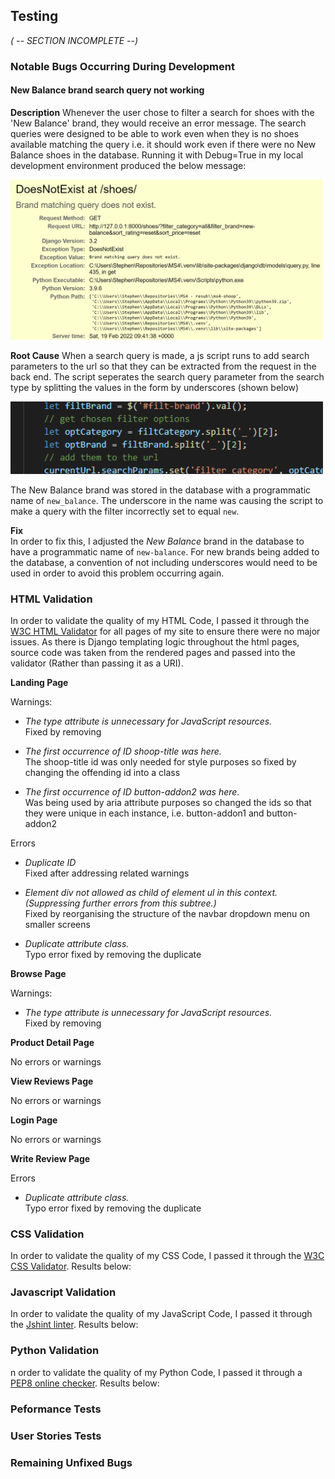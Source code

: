 
## **Testing**
*( -- SECTION INCOMPLETE --)*

### **Notable Bugs Occurring During Development**

#### **New Balance brand search query not working**

**Description**
Whenever the user chose to filter a search for shoes with the 'New Balance' brand, they would receive an error message. The search queries were designed to be able to work even when they is no shoes available matching the query i.e. it should work even if there were no New Balance shoes in the database. Running it with Debug=True in my local development environment produced the below message:

<img src="docs/testing/notable-bugs/nb-1.png" alt="new balance search query bug" width="500"/> 

**Root Cause**
When a search query is made, a js script runs to add search parameters to the url so that they can be extracted from the request in the back end. The script seperates the search query parameter from the search type by splitting the values in the form by underscores (shown below)

<img src="docs/testing/notable-bugs/nb-1-cause.png" alt="new balance search query bug" width="500"/> 

The New Balance brand was stored in the database with a programmatic name of `new_balance`. The underscore in the name was causing the script to make a query with the filter incorrectly set to equal `new`.

**Fix**  
In order to fix this, I adjusted the *New Balance* brand in the database to have a programmatic name of `new-balance`. For new brands being added to the database, a convention of not including underscores would need to be used in order to avoid this problem occurring again.

### **HTML Validation**
In order to validate the quality of my HTML Code, I passed it through the [W3C HTML Validator](https://validator.w3.org/) for all pages of my site to ensure there were no major issues. As there is Django templating logic throughout the html pages, source code was taken from the rendered pages and passed into the validator (Rather than passing it as a URI).

**Landing Page**  

Warnings:
* *The type attribute is unnecessary for JavaScript resources.*  
Fixed by removing

* *The first occurrence of ID shoop-title was here.*  
The shoop-title id was only needed for style purposes so fixed by changing the offending id into a class

* *The first occurrence of ID button-addon2 was here.*  
Was being used by aria attribute purposes so changed the ids so that they were unique in each instance, i.e. button-addon1 and button-addon2

Errors
* *Duplicate ID*   
Fixed after addressing related warnings

* *Element div not allowed as child of element ul in this context. (Suppressing further errors from this subtree.)*  
Fixed by reorganising the structure of the navbar dropdown menu on smaller screens

* *Duplicate attribute class.*  
Typo error fixed by removing the duplicate

**Browse Page**  

Warnings:
* *The type attribute is unnecessary for JavaScript resources.*  
Fixed by removing

**Product Detail Page**  

No errors or warnings

**View Reviews Page**  

No errors or warnings

**Login Page**  

No errors or warnings

**Write Review Page**  

Errors
* *Duplicate attribute class.*  
Typo error fixed by removing the duplicate







### **CSS Validation**
In order to validate the quality of my CSS Code, I passed it through the [W3C CSS Validator](https://jigsaw.w3.org/css-validator/). Results below:

### **Javascript Validation**
In order to validate the quality of my JavaScript Code, I passed it through the [Jshint linter](https://jshint.com/). Results below:

### **Python Validation**
n order to validate the quality of my Python Code, I passed it through a [PEP8 online checker](https://pep8online.com//). Results below:

### **Peformance Tests**
### **User Stories Tests**
### **Remaining Unfixed Bugs**